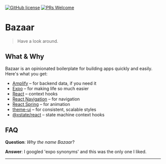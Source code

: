 [![GitHub license](https://img.shields.io/github/license/Naereen/StrapDown.js.svg)](https://github.com/Naereen/StrapDown.js/blob/master/LICENSE)
[![PRs Welcome](https://img.shields.io/badge/PRs-welcome-brightgreen.svg?style=flat-square)](http://makeapullrequest.com)

# Bazaar

> Have a look around.

## What & Why

Bazaar is an opinionated boilerplate for building apps quickly and easily. Here's what you get:

  * [Amplify](https://github.com/aws-amplify/amplify-js) &ndash; for backend data, if you need it
  * [Expo](https://github.com/expo/expo) &ndash; for making life so much easier
  * [React](https://github.com/facebook/react) &ndash; context hooks
  * [React Navigation](https://reactnavigation.org) &ndash; for navigation
  * [React Spring](https://github.com/react-spring/react-spring) &ndash; for animation
  * [theme-ui](https://github.com/system-ui/theme-ui) &ndash; for consistent, scalable styles
  * [@xstate/react](https://github.com/davidkpiano/xstate) &ndash; state machine context hooks


## FAQ

**Question**: *Why the name Bazaar*?

**Answer**: I googled 'expo synonyms' and this was the only one I liked. 

---
